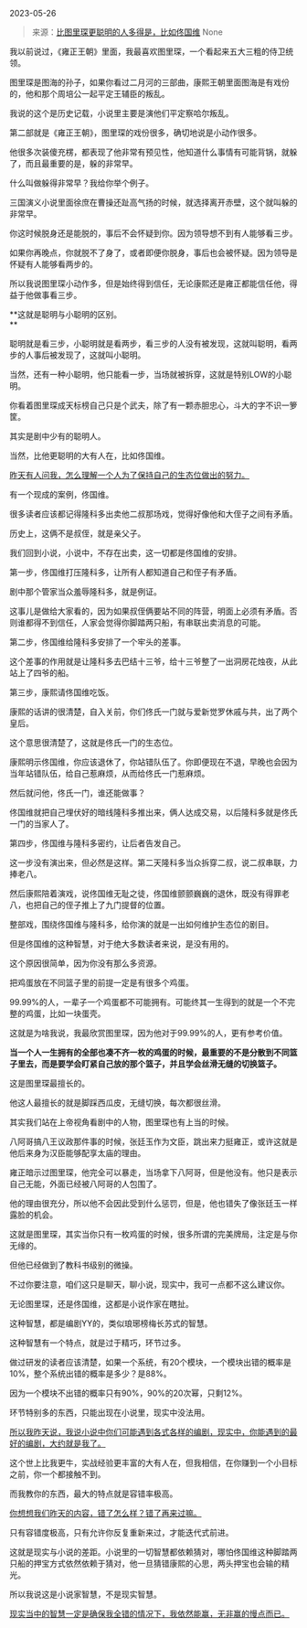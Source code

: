 2023-05-26

> 来源：[比图里琛更聪明的人多得是，比如佟国维](http://mp.weixin.qq.com/s?__biz=MzU3NDc5Nzc0NQ==&amp;mid=2247524147&amp;idx=1&amp;sn=5b4ae2fa3d3f303a0f16eafc7d203130&amp;chksm=fd2e3dedca59b4fbe9398137a2e2675c64473a7d6db3cfd0ed52fa17fc63d37b1e3cd31cf58b&amp;scene=127#wechat_redirect)
> None

我以前说过，《雍正王朝》里面，我最喜欢图里琛，一个看起来五大三粗的侍卫统领。  

图里琛是图海的孙子，如果你看过二月河的三部曲，康熙王朝里面图海是有戏份的，他和那个周培公一起平定王辅臣的叛乱。  

我说的这个是历史记载，小说里主要是演他们平定察哈尔叛乱。

第二部就是《雍正王朝》，图里琛的戏份很多，确切地说是小动作很多。

他很多次装傻充楞，都表现了他非常有预见性，他知道什么事情有可能背锅，就躲了，而且最重要的是，躲的非常早。  

什么叫做躲得非常早？我给你举个例子。  

三国演义小说里面徐庶在曹操还趾高气扬的时候，就选择离开赤壁，这个就叫躲的非常早。  

你这时候脱身还是能脱的，事后不会怀疑到你。因为领导想不到有人能够看三步。  

如果你再晚点，你就脱不了身了，或者即便你脱身，事后也会被怀疑。因为领导是怀疑有人能够看两步的。

所以我说图里琛小动作多，但是始终得到信任，无论康熙还是雍正都能信任他，得益于他做事看三步。  

 **这就是聪明与小聪明的区别。  
**

聪明就是看三步，小聪明就是看两步，看三步的人没有被发现，这就叫聪明，看两步的人事后被发现了，这就叫小聪明。  

当然，还有一种小聪明，他只能看一步，当场就被拆穿，这就是特别LOW的小聪明。

你看着图里琛成天标榜自己只是个武夫，除了有一颗赤胆忠心，斗大的字不识一箩筐。

其实是剧中少有的聪明人。  

当然，比他更聪明的大有人在，比如佟国维。

[昨天有人问我，怎么理解一个人为了保持自己的生态位做出的努力。](http://mp.weixin.qq.com/s?__biz=MzkwMzQ1MzczOQ==&mid=2247483875&idx=1&sn=74db4d4bb7f902924fc38f84cf40ea57&chksm=c0974ca7f7e0c5b1a9e80687d4c5bd71d48e57e6f754f6e8a408501d29fe4581f7f3dba9006d&scene=21#wechat_redirect)  

有一个现成的案例，佟国维。  

很多读者应该都记得隆科多出卖他二叔那场戏，觉得好像他和大侄子之间有矛盾。

历史上，这俩不是叔侄，就是亲父子。  

我们回到小说，小说中，不存在出卖，这一切都是佟国维的安排。

第一步，佟国维打压隆科多，让所有人都知道自己和侄子有矛盾。

剧中那个管家当众羞辱隆科多，就是例证。

这事儿是做给大家看的，因为如果叔侄俩要站不同的阵营，明面上必须有矛盾。否则谁都得不到信任，人家会觉得你脚踏两只船，有串联出卖消息的可能。

第二步，佟国维给隆科多安排了一个牢头的差事。

这个差事的作用就是让隆科多去巴结十三爷，给十三爷整了一出洞房花烛夜，从此站上了四爷的船。

第三步，康熙请佟国维吃饭。

康熙的话讲的很清楚，自入关前，你们佟氏一门就与爱新觉罗休戚与共，出了两个皇后。

这个意思很清楚了，这就是佟氏一门的生态位。

康熙明示佟国维，你应该退休了，你站错队伍了。你即便现在不退，早晚也会因为当年站错队伍，给自己惹麻烦，从而给佟氏一门惹麻烦。

然后就问他，佟氏一门，谁还能做事？

佟国维就把自己埋伏好的暗线隆科多推出来，俩人达成交易，以后隆科多就是佟氏一门的当家人了。

第四步，佟国维与隆科多密约，让后者告发自己。

这一步没有演出来，但必然是这样。第二天隆科多当众拆穿二叔，说二叔串联，力捧老八。

然后康熙陪着演戏，说佟国维无耻之徒，佟国维颤颤巍巍的退休，既没有得罪老八，也把自己的侄子推上了九门提督的位置。  

整部戏，围绕佟国维与隆科多，给你演的就是一出如何维护生态位的剧目。  

但是佟国维的这种智慧，对于绝大多数读者来说，是没有用的。

这个原因很简单，因为你没有那么多资源。  

把鸡蛋放在不同篮子里的前提一定是有很多个鸡蛋。  

99.99%的人，一辈子一个鸡蛋都不可能拥有。可能终其一生得到的就是一个不完整的鸡蛋，比如一块蛋壳。

这就是为啥我说，我最欣赏图里琛，因为他对于99.99%的人，更有参考价值。  

 **当一个人一生拥有的全部也凑不齐一枚的鸡蛋的时候，最重要的不是分散到不同篮子里去，而是要学会盯紧自己放的那个篮子，并且学会丝滑无缝的切换篮子。**

这是图里琛最擅长的。  

他这人最擅长的就是脚踩西瓜皮，无缝切换，每次都很丝滑。  

其实我们站在上帝视角看剧中的人物，图里琛也有上当的时候。

八阿哥搞八王议政那件事的时候，张廷玉作为文臣，跳出来力挺雍正，或许这就是他后来身为汉臣能够配享太庙的理由。  

雍正暗示过图里琛，他完全可以暴走，当场拿下八阿哥，但是他没有。他只是表示自己无能，外面已经被八阿哥的人包围了。  

他的理由很充分，所以他不会因此受到什么惩罚，但是，他也错失了像张廷玉一样露脸的机会。  

这就是图里琛，其实当你只有一枚鸡蛋的时候，很多所谓的完美牌局，注定是与你无缘的。  

但他已经做到了教科书级别的微操。  

不过你要注意，咱们这只是聊天，聊小说，现实中，我可一点都不这么建议你。  

无论图里琛，还是佟国维，这都是小说作家在瞎扯。

这种智慧，都是编剧YY的，类似琅琊榜梅长苏式的智慧。  

这种智慧有一个特点，就是过于精巧，环节过多。  

做过研发的读者应该清楚，如果一个系统，有20个模块，一个模块出错的概率是10%，整个系统出错的概率是多少？是88%。  

因为一个模块不出错的概率只有90%，90%的20次幂，只剩12%。  

环节特别多的东西，只能出现在小说里，现实中没法用。  

[所以我昨天说，我说小说中你们可能遇到各式各样的编剧，现实中，你能遇到的最好的编剧，大约就是我了。](http://mp.weixin.qq.com/s?__biz=MzkwMzQ1MzczOQ==&mid=2247483875&idx=1&sn=74db4d4bb7f902924fc38f84cf40ea57&chksm=c0974ca7f7e0c5b1a9e80687d4c5bd71d48e57e6f754f6e8a408501d29fe4581f7f3dba9006d&scene=21#wechat_redirect)  

这个世上比我更牛，实战经验更丰富的大有人在，但我相信，在你赚到一个小目标之前，你一个都接触不到。  

而我教你的东西，最大的特点就是容错率极高。  

[你想想我们昨天的内容，错了怎么样？错了再来过嘛。](http://mp.weixin.qq.com/s?__biz=MzkwMzQ1MzczOQ==&mid=2247483875&idx=1&sn=74db4d4bb7f902924fc38f84cf40ea57&chksm=c0974ca7f7e0c5b1a9e80687d4c5bd71d48e57e6f754f6e8a408501d29fe4581f7f3dba9006d&scene=21#wechat_redirect)

只有容错度极高，只有允许你反复重新来过，才能迭代式前进。  

这就是现实与小说的差距。小说里的一切智慧都依赖猜对，哪怕佟国维这种脚踏两只船的押宝方式依然依赖于猜对，他一旦猜错康熙的心思，两头押宝也会输的精光。  

所以我说这是小说家智慧，不是现实智慧。  

[现实当中的智慧一定是确保我全错的情况下，我依然能赢，无非赢的慢点而已。](http://mp.weixin.qq.com/s?__biz=MzkwMzQ1MzczOQ==&mid=2247483875&idx=1&sn=74db4d4bb7f902924fc38f84cf40ea57&chksm=c0974ca7f7e0c5b1a9e80687d4c5bd71d48e57e6f754f6e8a408501d29fe4581f7f3dba9006d&scene=21#wechat_redirect)

